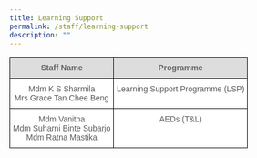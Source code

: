 ```yaml
---
title: Learning Support
permalink: /staff/learning-support
description: ""
---
```

<style type="text/css">
.tg  {border-collapse:collapse;border-spacing:0;}
.tg td{border-color:black;border-style:solid;border-width:1px;font-family:Arial, sans-serif;font-size:14px;
  overflow:hidden;padding:10px 5px;word-break:normal;}
.tg th{border-color:black;border-style:solid;border-width:1px;font-family:Arial, sans-serif;font-size:14px;
  font-weight:normal;overflow:hidden;padding:10px 5px;word-break:normal;}
.tg .tg-imuo{background-color:#FFF;color:#58595B;text-align:center;vertical-align:top}
.tg .tg-feqv{background-color:#DDD;color:#666;font-weight:bold;text-align:center;vertical-align:middle}
</style>
<table class="tg">
<tbody>
  <tr>
    <td class="tg-feqv"><span style="color:#666;background-color:#DDD">Staff Name</span></td>
    <td class="tg-feqv"><span style="color:#666;background-color:#DDD">Programme</span></td>
  </tr>
  <tr>
    <td class="tg-imuo"><span style="font-weight:normal">Mdm K S Sharmila</span><br><span style="font-weight:normal">Mrs Grace Tan Chee Beng</span></td>
    <td class="tg-imuo"><span style="font-weight:normal">Learning Support Programme (LSP)</span></td>
  </tr>
  <tr>
    <td class="tg-imuo"><span style="font-weight:normal">Mdm Vanitha</span><br><span style="font-weight:normal">Mdm Suharni Binte Subarjo</span><br><span style="font-weight:normal">Mdm Ratna Mastika</span></td>
    <td class="tg-imuo"><span style="font-weight:normal">AEDs (T&amp;L)</span></td>
  </tr>
</tbody>
</table>